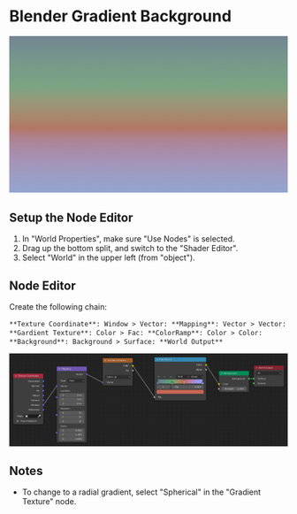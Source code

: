 # Blender Gradient Background

![Gradient Background](assets/blender-gradient-background.png)

## Setup the Node Editor

1. In "World Properties", make sure "Use Nodes" is selected.
2. Drag up the bottom split, and switch to the "Shader Editor".
3. Select "World" in the upper left (from "object").

## Node Editor

Create the following chain:

    **Texture Coordinate**: Window > Vector: **Mapping**: Vector > Vector: **Gardient Texture**: Color > Fac: **ColorRamp**: Color > Color: **Background**: Background > Surface: **World Output**

[![Gradient Background Nodes](assets/blender-gradient-background-nodes.png)](assets/blender-gradient-background-nodes.png)

## Notes

- To change to a radial gradient, select "Spherical" in the "Gradient Texture" node.

